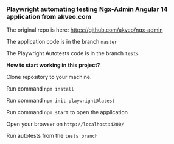 ### Playwright automating testing Ngx-Admin Angular 14 application from akveo.com

The original repo is here: https://github.com/akveo/ngx-admin

The application code is in the branch ```master```

The Playwright Autotests code is in the branch ```tests```


**How to start working in this project?**

Clone repository to your machine.

Run command ```npm install``` 

Run command ```npm init playwright@latest``` 

Run command ```npm start``` to open the application

Open your browser on ```http://localhost:4200/```

Run autotests  from the ```tests branch```
